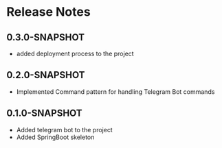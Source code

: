 # Release Notes

## 0.3.0-SNAPSHOT

* added deployment process to the project

## 0.2.0-SNAPSHOT

* Implemented Command pattern for handling Telegram Bot commands

## 0.1.0-SNAPSHOT

* Added telegram bot to the project
* Added SpringBoot skeleton